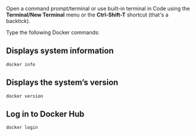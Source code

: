 Open a command prompt/terminal or use built-in terminal in Code using the **Terminal/New Terminal** menu or the **Ctrl-Shift-T** shortcut (that's a backtick).

Type the following Docker commands:

## Displays system information

    docker info

## Displays the system’s version

    docker version

## Log in to Docker Hub

    docker login